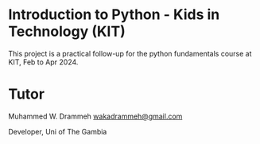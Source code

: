 # Introduction to Python - Kids in Technology (KIT)

This project is a practical follow-up for the python fundamentals course at KIT, Feb to Apr 2024.

# Tutor

Muhammed W. Drammeh <wakadrammeh@gmail.com>

Developer, Uni of The Gambia
